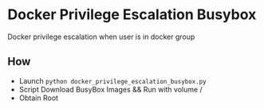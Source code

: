 # Docker Privilege Escalation Busybox
Docker privilege escalation when user is in docker group

## How

- Launch `python docker_privilege_escalation_busybox.py`
- Script Download BusyBox Images && Run with volume /
- Obtain Root


